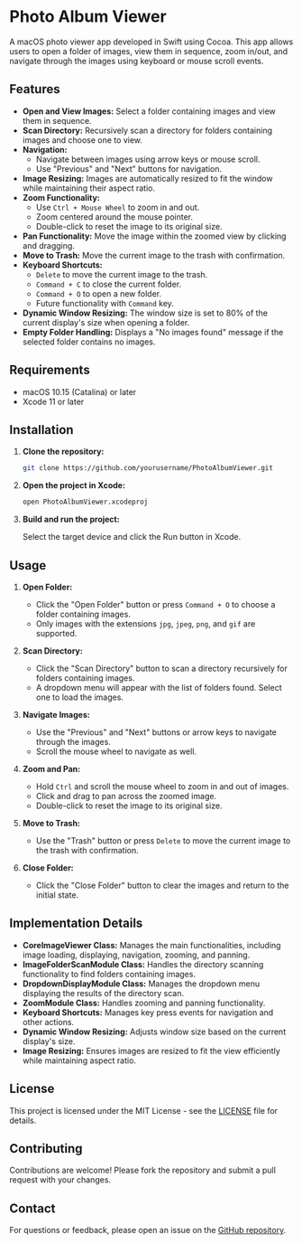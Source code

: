 # Photo Album Viewer

A macOS photo viewer app developed in Swift using Cocoa. This app allows users to open a folder of images, view them in sequence, zoom in/out, and navigate through the images using keyboard or mouse scroll events.

## Features

- **Open and View Images:** Select a folder containing images and view them in sequence.
- **Scan Directory:** Recursively scan a directory for folders containing images and choose one to view.
- **Navigation:**
  - Navigate between images using arrow keys or mouse scroll.
  - Use "Previous" and "Next" buttons for navigation.
- **Image Resizing:** Images are automatically resized to fit the window while maintaining their aspect ratio.
- **Zoom Functionality:**
  - Use `Ctrl + Mouse Wheel` to zoom in and out.
  - Zoom centered around the mouse pointer.
  - Double-click to reset the image to its original size.
- **Pan Functionality:** Move the image within the zoomed view by clicking and dragging.
- **Move to Trash:** Move the current image to the trash with confirmation.
- **Keyboard Shortcuts:**
  - `Delete` to move the current image to the trash.
  - `Command + C` to close the current folder.
  - `Command + O` to open a new folder.
  - Future functionality with `Command` key.
- **Dynamic Window Resizing:** The window size is set to 80% of the current display's size when opening a folder.
- **Empty Folder Handling:** Displays a "No images found" message if the selected folder contains no images.

## Requirements

- macOS 10.15 (Catalina) or later
- Xcode 11 or later

## Installation

1. **Clone the repository:**

    ```bash
    git clone https://github.com/yourusername/PhotoAlbumViewer.git
    ```

2. **Open the project in Xcode:**

    ```bash
    open PhotoAlbumViewer.xcodeproj
    ```

3. **Build and run the project:**

    Select the target device and click the Run button in Xcode.

## Usage

1. **Open Folder:**
    - Click the "Open Folder" button or press `Command + O` to choose a folder containing images.
    - Only images with the extensions `jpg`, `jpeg`, `png`, and `gif` are supported.

2. **Scan Directory:**
    - Click the "Scan Directory" button to scan a directory recursively for folders containing images.
    - A dropdown menu will appear with the list of folders found. Select one to load the images.

3. **Navigate Images:**
    - Use the "Previous" and "Next" buttons or arrow keys to navigate through the images.
    - Scroll the mouse wheel to navigate as well.

4. **Zoom and Pan:**
    - Hold `Ctrl` and scroll the mouse wheel to zoom in and out of images.
    - Click and drag to pan across the zoomed image.
    - Double-click to reset the image to its original size.

5. **Move to Trash:**
    - Use the "Trash" button or press `Delete` to move the current image to the trash with confirmation.
  
6. **Close Folder:**
    - Click the "Close Folder" button to clear the images and return to the initial state.

## Implementation Details

- **CoreImageViewer Class:** Manages the main functionalities, including image loading, displaying, navigation, zooming, and panning.
- **ImageFolderScanModule Class:** Handles the directory scanning functionality to find folders containing images.
- **DropdownDisplayModule Class:** Manages the dropdown menu displaying the results of the directory scan.
- **ZoomModule Class:** Handles zooming and panning functionality.
- **Keyboard Shortcuts:** Manages key press events for navigation and other actions.
- **Dynamic Window Resizing:** Adjusts window size based on the current display's size.
- **Image Resizing:** Ensures images are resized to fit the view efficiently while maintaining aspect ratio.

## License

This project is licensed under the MIT License - see the [LICENSE](LICENSE) file for details.

## Contributing

Contributions are welcome! Please fork the repository and submit a pull request with your changes.

## Contact

For questions or feedback, please open an issue on the [GitHub repository](https://github.com/yourusername/PhotoAlbumViewer/issues).
